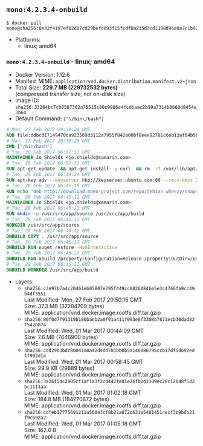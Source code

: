 ## `mono:4.2.3.4-onbuild`

```console
$ docker pull mono@sha256:8e32f4197ef02d07cd29befd093f15fcdf8a235d3cd1198d96a0a7c1b928fcd3
```

-	Platforms:
	-	linux; amd64

### `mono:4.2.3.4-onbuild` - linux; amd64

-	Docker Version: 1.12.6
-	Manifest MIME: `application/vnd.docker.distribution.manifest.v2+json`
-	Total Size: **229.7 MB (229732532 bytes)**  
	(compressed transfer size, not on-disk size)
-	Image ID: `sha256:33264bc7cb0587362a75515c80c9986e4fcdbaac2b99a7314b0660d8454e3b64`
-	Default Command: `["\/bin\/bash"]`

```dockerfile
# Mon, 27 Feb 2017 20:39:24 GMT
ADD file:ddbcd17149470ca923569d3112a7955f842a00bf8eee92781c6eb13af64b5b82 in / 
# Mon, 27 Feb 2017 20:39:25 GMT
CMD ["/bin/bash"]
# Tue, 28 Feb 2017 06:07:11 GMT
MAINTAINER Jo Shields <jo.shields@xamarin.com>
# Tue, 28 Feb 2017 06:07:33 GMT
RUN apt-get update 	&& apt-get install -y curl 	&& rm -rf /var/lib/apt/lists/*
# Tue, 28 Feb 2017 06:19:24 GMT
RUN apt-key adv --keyserver hkp://keyserver.ubuntu.com:80 --recv-keys 3FA7E0328081BFF6A14DA29AA6A19B38D3D831EF
# Tue, 28 Feb 2017 06:45:10 GMT
RUN echo "deb http://download.mono-project.com/repo/debian wheezy/snapshots/4.2.3.4 main" > /etc/apt/sources.list.d/mono-xamarin.list 	&& apt-get update 	&& apt-get install -y mono-devel ca-certificates-mono fsharp mono-vbnc nuget 	&& rm -rf /var/lib/apt/lists/*
# Tue, 28 Feb 2017 06:45:11 GMT
MAINTAINER Jo Shields <jo.shields@xamarin.com>
# Tue, 28 Feb 2017 06:45:12 GMT
RUN mkdir -p /usr/src/app/source /usr/src/app/build
# Tue, 28 Feb 2017 06:45:12 GMT
WORKDIR /usr/src/app/source
# Tue, 28 Feb 2017 06:45:12 GMT
ONBUILD COPY . /usr/src/app/source
# Tue, 28 Feb 2017 06:45:13 GMT
ONBUILD RUN nuget restore -NonInteractive
# Tue, 28 Feb 2017 06:45:13 GMT
ONBUILD RUN xbuild /property:Configuration=Release /property:OutDir=/usr/src/app/build/
# Tue, 28 Feb 2017 06:45:13 GMT
ONBUILD WORKDIR /usr/src/app/build
```

-	Layers:
	-	`sha256:c3e97b7a4c20461eb05807e795f449cc8826084be5e3c4766fa9cc49b4df3551`  
		Last Modified: Mon, 27 Feb 2017 20:50:15 GMT  
		Size: 37.3 MB (37284709 bytes)  
		MIME: application/vnd.docker.image.rootfs.diff.tar.gzip
	-	`sha256:80f0d7f91319b180baeb2a0f91a411f093e8f3308b7873ecb30dad82f542b874`  
		Last Modified: Wed, 01 Mar 2017 00:44:09 GMT  
		Size: 7.6 MB (7646900 bytes)  
		MIME: application/vnd.docker.image.rootfs.diff.tar.gzip
	-	`sha256:cdd29b3bdc80041a0a42d4dd781bb0b5a140886795ccb17df5d692ed1f992d1e`  
		Last Modified: Wed, 01 Mar 2017 00:58:45 GMT  
		Size: 29.9 KB (29889 bytes)  
		MIME: application/vnd.docker.image.rootfs.diff.tar.gzip
	-	`sha256:3a26f54c2905cf1af1a3f2cd442fe81e26fb2d1109ec20c12048f5d2bc1111aa`  
		Last Modified: Wed, 01 Mar 2017 01:02:18 GMT  
		Size: 184.8 MB (184770872 bytes)  
		MIME: application/vnd.docker.image.rootfs.diff.tar.gzip
	-	`sha256:cdfeb17775691211a568e3cf8b22a872c631a54814514ecf3b9bdb21f9cb92a2`  
		Last Modified: Wed, 01 Mar 2017 01:05:18 GMT  
		Size: 162.0 B  
		MIME: application/vnd.docker.image.rootfs.diff.tar.gzip
